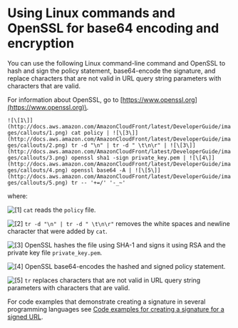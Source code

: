 # Using Linux commands and OpenSSL for base64 encoding and encryption<a name="private-content-linux-openssl"></a>

You can use the following Linux command\-line command and OpenSSL to hash and sign the policy statement, base64\-encode the signature, and replace characters that are not valid in URL query string parameters with characters that are valid\.

For information about OpenSSL, go to [https://www.openssl.org](https://www.openssl.org)\.

`![\[1\]](http://docs.aws.amazon.com/AmazonCloudFront/latest/DeveloperGuide/images/callouts/1.png) cat policy | ![\[3\]](http://docs.aws.amazon.com/AmazonCloudFront/latest/DeveloperGuide/images/callouts/2.png) tr -d "\n" | tr -d " \t\n\r" | ![\[3\]](http://docs.aws.amazon.com/AmazonCloudFront/latest/DeveloperGuide/images/callouts/3.png) openssl sha1 -sign private_key.pem | ![\[4\]](http://docs.aws.amazon.com/AmazonCloudFront/latest/DeveloperGuide/images/callouts/4.png) openssl base64 -A | ![\[5\]](http://docs.aws.amazon.com/AmazonCloudFront/latest/DeveloperGuide/images/callouts/5.png) tr -- '+=/' '-_~'`

where:

![\[1\]](http://docs.aws.amazon.com/AmazonCloudFront/latest/DeveloperGuide/images/callouts/1.png) `cat` reads the `policy` file\.

![\[2\]](http://docs.aws.amazon.com/AmazonCloudFront/latest/DeveloperGuide/images/callouts/2.png) `tr -d "\n" | tr -d " \t\n\r"` removes the white spaces and newline character that were added by `cat`\.

![\[3\]](http://docs.aws.amazon.com/AmazonCloudFront/latest/DeveloperGuide/images/callouts/3.png) OpenSSL hashes the file using SHA\-1 and signs it using RSA and the private key file `private_key.pem`\.

![\[4\]](http://docs.aws.amazon.com/AmazonCloudFront/latest/DeveloperGuide/images/callouts/4.png) OpenSSL base64\-encodes the hashed and signed policy statement\.

![\[5\]](http://docs.aws.amazon.com/AmazonCloudFront/latest/DeveloperGuide/images/callouts/5.png) `tr` replaces characters that are not valid in URL query string parameters with characters that are valid\.

For code examples that demonstrate creating a signature in several programming languages see [Code examples for creating a signature for a signed URL](PrivateCFSignatureCodeAndExamples.md)\.